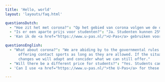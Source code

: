 ```yaml
---
title: 'Hello, world'
layout: 'layouts/faq.html'

questionsDutch:
  - "Hoe zit het met corona?": "Op het gebied van corona volgen we de overheidsmaatregelen. Zo lang als contactsporten toegestaan zijn gaan de lessen door. Mocht dit veranderen zullen we kijken wat wel kan in die situatie."
  - "Is er een aparte prijs voor studenten?": "Ja. Studenten kunnen 25% korting krijgen."
  - 'Kan ik de <a href="https://www.u-pas.nl/">U-Pas</a> gebruiken voor deze lessen?': "Antwoord: ja, vraag ons om de details."

questionsEnglish:
  - "What about corona?": "We are abiding by to the governmental rules. We will continue
      offering contact sports as long as they are allowed. If the situation
      changes we will adapt and concider what we can still offer."
  - "Will there be a different price for students?": "Yes. Students can get 25% discount."
  - 'Can I use <a href="https://www.u-pas.nl/">the U-Pas</a> for these lessons?': "we're working to realise this but we can't say for sure."

---
```

